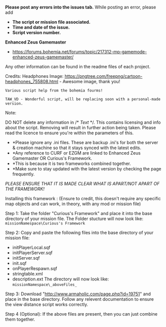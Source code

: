**Please post any errors into the issues tab.**
While posting an error, please add
   - **The script or mission file associated.**
   - **Time and date of the issue.**
   - **Script version number.**
   

**Enhanced Zeus Gamemaster**
- https://forums.bohemia.net/forums/topic/217312-mp-gamemode-enhanced-zeus-gamemaster/

Any other information can be found in the readme files of each project.

Credits:
	Headphones Image: https://pngtree.com/freepng/cartoon-headphones_755808.html - Awesome image, 
										       thank you!

	Various script help from the bohemia fourms!

	TAW_VD - Wonderful script, will be replacing soon with a personal-made version.


Note:

DO NOT delete any information in /* _Text_ */. This contains licensing and info about the script.
Removing will result in further action being taken. Please read the licence to ensure you're within
the parameters of this.

   -	*Please ignore any .ini files. These are backup .ini's for both the server & 
   	creation machine so that it stays synced with the latest edits.
   -	*Any reference to CURF or EZGM are linked to Enhanced Zeus Gamemaster OR Curious's Framework. 
   -	*This is because it is two frameworks combined together.
   -    *Make sure to stay updated with the latest version by checking the page frequently.

*PLEASE ENSURE THAT IT IS MADE CLEAR WHAT IS APART/NOT APART OF THE FRAMEWORK!*



Installing this framework :
(Ensure to credit, this doesn't require any specific map objects and can work, in theory, with any mod or mission file)

Step 1: Take the folder "Curious's Framework" and place it into the base directory of your mission file.
	The Folder stucture will now look like:
	`missionNamespace\Curious's Framework`

Step 2: Copy and paste the following files into the base directory of your mission file:
   -    initPlayerLocal.sqf
   -    initPlayerServer.sqf
   -    initServer.sqf
   -    init.sqf
   -    onPlayerRespawn.sqf
   -    stringtable.xml
   -    description.ext
	The directory will now look like:
	`missionNamespace\_aboveFiles_`

Step 3: Download "http://www.armaholic.com/page.php?id=19751" and place in the base directory. Follow
	any relevent documentation to ensure the view distance script works correctly.

Step 4 (Optional): If the above files are present, then you can just combine them together.
